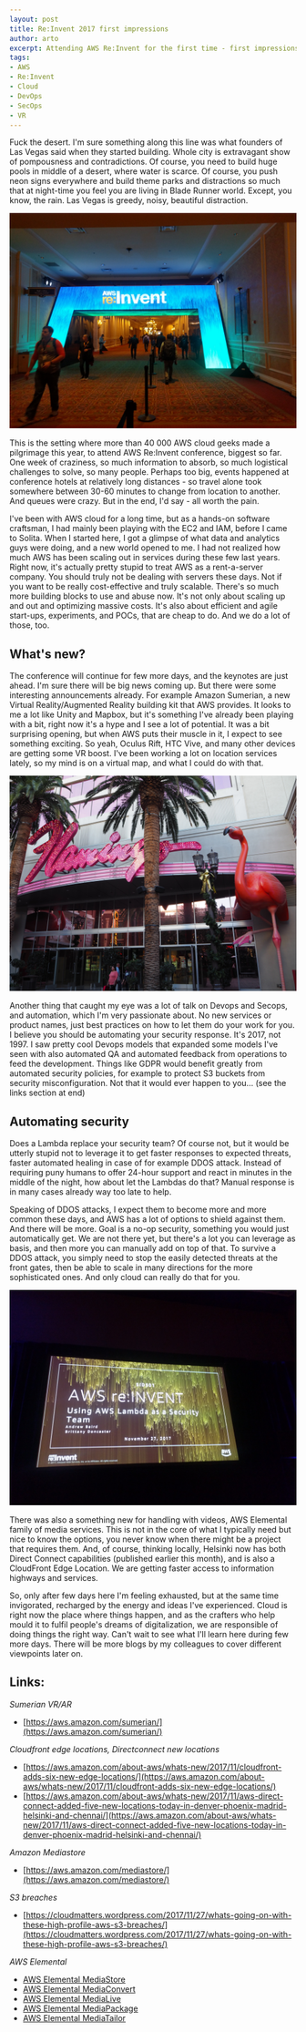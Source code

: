 ```yaml
---
layout: post
title: Re:Invent 2017 first impressions
author: arto
excerpt: Attending AWS Re:Invent for the first time - first impressions
tags: 
- AWS
- Re:Invent
- Cloud
- DevOps
- SecOps
- VR
---
```

Fuck the desert. I'm sure something along this line was what founders of Las Vegas said when they started building. Whole city is extravagant show of pompousness and contradictions. Of course, you need to build huge pools in middle of a desert, where water is scarce. Of course, you push neon signs everywhere and build theme parks and distractions so much that at night-time you feel you are living in Blade Runner world. Except, you know, the rain. Las Vegas is greedy, noisy, beautiful distraction.

![Reinvent](/img/aws-reinvent-first-impressions/reinvent.jpg)

This is the setting where more than 40 000 AWS cloud geeks made a pilgrimage this year, to attend AWS Re:Invent conference, biggest so far. One week of craziness, so much information to absorb, so much logistical challenges to solve, so many people. Perhaps too big, events happened at conference hotels at relatively long distances - so travel alone took somewhere between 30-60 minutes to change from location to another. And queues were crazy. But in the end, I'd say - all worth the pain.

I've been with AWS cloud for a long time, but as a hands-on software craftsman, I had mainly been playing with the EC2 and IAM, before I came to Solita. When I started here, I got a glimpse of what data and analytics guys were doing, and a new world opened to me. I had not realized how much AWS has been scaling out in services during these few last years. Right now, it's actually pretty stupid to treat AWS as a rent-a-server company. You should truly not be dealing with servers these days. Not if you want to be really cost-effective and truly scalable. There's so much more building blocks to use and abuse now. It's not only about scaling up and out and optimizing massive costs. It's also about efficient and agile start-ups, experiments, and POCs, that are cheap to do. And we do a lot of those, too.

## What's new?

The conference will continue for few more days, and the keynotes are just ahead. I'm sure there will be big news coming up. But there were some interesting announcements already. For example Amazon Sumerian, a new Virtual Reality/Augmented Reality building kit that AWS provides. It looks to me a lot like Unity and Mapbox, but it's something I've already been playing with a bit, right now it's a hype and I see a lot of potential. It was a bit surprising opening, but when AWS puts their muscle in it, I expect to see something exciting. So yeah, Oculus Rift, HTC Vive, and many other devices are getting some VR boost. I've been working a lot on location services lately, so my mind is on a virtual map, and what I could do with that.

![Flamingo](/img/aws-reinvent-first-impressions/flamingo.jpg)

Another thing that caught my eye was a lot of talk on Devops and Secops, and automation, which I'm very passionate about. No new services or product names, just best practices on how to let them do your work for you. I believe you should be automating your security response. It's 2017, not 1997. I saw pretty cool Devops models that expanded some models I've seen with also automated QA and automated feedback from operations to feed the development. Things like GDPR would benefit greatly from automated security policies, for example to protect S3 buckets from security misconfiguration. Not that it would ever happen to you... (see the links section at end)

## Automating security

Does a Lambda replace your security team? Of course not, but it would be utterly stupid not to leverage it to get faster responses to expected threats, faster automated healing in case of for example DDOS attack. Instead of requiring puny humans to offer 24-hour support and react in minutes in the middle of the night, how about let the Lambdas do that? Manual response is in many cases already way too late to help.

Speaking of DDOS attacks, I expect them to become more and more common these days, and AWS has a lot of options to shield against them. And there will be more. Goal is a no-op security, something you would just automatically get. We are not there yet, but there's a lot you can leverage as basis, and then more you can manually add on top of that. To survive a DDOS attack, you simply need to stop the easily detected threats at the front gates, then be able to scale in many directions for the more sophisticated ones. And only cloud can really do that for you.

![Lambda as secops team](/img/aws-reinvent-first-impressions/secops.jpg)

There was also a something new for handling with videos, AWS Elemental family of media services. This is not in the core of what I typically need but nice to know the options, you never know when there might be a project that requires them. And, of course, thinking locally, Helsinki now has both Direct Connect capabilities (published earlier this month), and is also a CloudFront Edge Location. We are getting faster access to information highways and services.

So, only after few days here I'm feeling exhausted, but at the same time invigorated, recharged by the energy and ideas I've experienced. Cloud is right now the place where things happen, and as the crafters who help mould it to fulfil people's dreams of digitalization, we are responsible of doing things the right way. Can't wait to see what I'll learn here during few more days. There will be more blogs by my colleagues to cover different viewpoints later on.

## Links:

*Sumerian VR/AR*
- [https://aws.amazon.com/sumerian/](https://aws.amazon.com/sumerian/)

*Cloudfront edge locations, Directconnect new locations*
- [https://aws.amazon.com/about-aws/whats-new/2017/11/cloudfront-adds-six-new-edge-locations/](https://aws.amazon.com/about-aws/whats-new/2017/11/cloudfront-adds-six-new-edge-locations/)
- [https://aws.amazon.com/about-aws/whats-new/2017/11/aws-direct-connect-added-five-new-locations-today-in-denver-phoenix-madrid-helsinki-and-chennai/](https://aws.amazon.com/about-aws/whats-new/2017/11/aws-direct-connect-added-five-new-locations-today-in-denver-phoenix-madrid-helsinki-and-chennai/)

*Amazon Mediastore*
- [https://aws.amazon.com/mediastore/](https://aws.amazon.com/mediastore/)

*S3 breaches*
- [https://cloudmatters.wordpress.com/2017/11/27/whats-going-on-with-these-high-profile-aws-s3-breaches/](https://cloudmatters.wordpress.com/2017/11/27/whats-going-on-with-these-high-profile-aws-s3-breaches/)

*AWS Elemental*
- [AWS Elemental MediaStore](https://lnkd.in/gB2xGuU)
- [AWS Elemental MediaConvert](https://lnkd.in/gjpGNkN)
- [AWS Elemental MediaLive](https://lnkd.in/g8E32vp)
- [AWS Elemental MediaPackage](https://lnkd.in/gNq4vg5)
- [AWS Elemental MediaTailor](https://lnkd.in/gEb_3kc)

